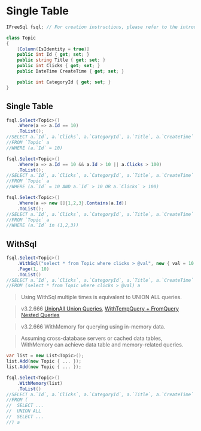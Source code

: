 # Single Table

```csharp
IFreeSql fsql; // For creation instructions, please refer to the introductory documentation.

class Topic
{
    [Column(IsIdentity = true)]
    public int Id { get; set; }
    public string Title { get; set; }
    public int Clicks { get; set; }
    public DateTime CreateTime { get; set; }

    public int CategoryId { get; set; }
}
```

## Single Table

```csharp
fsql.Select<Topic>()
    .Where(a => a.Id == 10)
    .ToList();
//SELECT a.`Id`, a.`Clicks`, a.`CategoryId`, a.`Title`, a.`CreateTime`
//FROM `Topic` a
//WHERE (a.`Id` = 10)

fsql.Select<Topic>()
    .Where(a => a.Id == 10 && a.Id > 10 || a.Clicks > 100)
    .ToList();
//SELECT a.`Id`, a.`Clicks`, a.`CategoryId`, a.`Title`, a.`CreateTime`
//FROM `Topic` a
//WHERE (a.`Id` = 10 AND a.`Id` > 10 OR a.`Clicks` > 100)

fsql.Select<Topic>()
    .Where(a => new []{1,2,3}.Contains(a.Id))
    .ToList();
//SELECT a.`Id`, a.`Clicks`, a.`CategoryId`, a.`Title`, a.`CreateTime`
//FROM `Topic` a
//WHERE (a.`Id` in (1,2,3))
```

## WithSql

```csharp
fsql.Select<Topic>()
    .WithSql("select * from Topic where clicks > @val", new { val = 10 })
    .Page(1, 10)
    .ToList()
//SELECT a.`Id`, a.`Clicks`, a.`CategoryId`, a.`Title`, a.`CreateTime` 
//FROM (select * from Topic where clicks > @val) a 
```

> Using WithSql multiple times is equivalent to UNION ALL queries.

> v3.2.666 [UnionAll Union Queries](unionall), [WithTempQuery + FromQuery Nested Queries](withtempquery)

> v3.2.666 WithMemory for querying using in-memory data.

> Assuming cross-database servers or cached data tables, WithMemory can achieve data table and memory-related queries.

```csharp
var list = new List<Topic>();
list.Add(new Topic { ... });
list.Add(new Topic { ... });

fsql.Select<Topic>()
    .WithMemory(list)
    .ToList()
//SELECT a.`Id`, a.`Clicks`, a.`CategoryId`, a.`Title`, a.`CreateTime` 
//FROM (
//  SELECT ...
//  UNION ALL
//  SELECT ...
//) a 
```